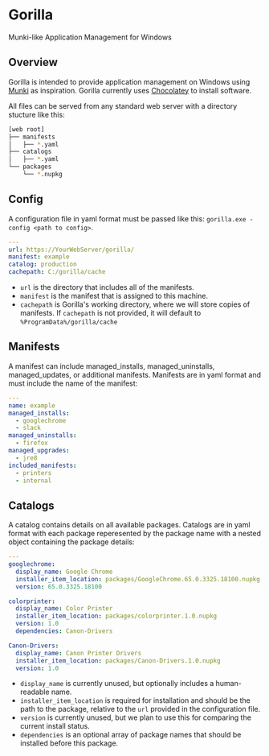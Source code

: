 # Gorilla
Munki-like Application Management for Windows

## Overview
Gorilla is intended to provide application management on Windows using [Munki](https://github.com/munki/munki) as inspiration.
Gorilla currently uses [Chocolatey](https://github.com/chocolatey/choco) to install software.

All files can be served from any standard web server with a directory stucture like this:

```bash
[web root]
├── manifests
│   ├── *.yaml
├── catalogs
│   ├── *.yaml
└── packages
    └── *.nupkg
```

## Config
A configuration file in yaml format must be passed like this: `gorilla.exe -config <path to config>`.

```yaml
---
url: https://YourWebServer/gorilla/
manifest: example
catalog: production
cachepath: C:/gorilla/cache
```

* `url` is the directory that includes all of the manifests.
* `manifest` is the manifest that is assigned to this machine.
* `cachepath` is Gorilla's working directory, where we will store copies of manifests. If `cachepath` is not provided, it will default to `%ProgramData%/gorilla/cache`

## Manifests
A manifest can include managed_installs, managed_uninstalls, managed_updates, or additional manifests. Manifests are in yaml format and must include the name of the manifest:

```yaml
---
name: example
managed_installs:
  - googlechrome
  - slack
managed_uninstalls:
  - firefox
managed_upgrades:
  - jre8
included_manifests:
  - printers
  - internal
```
## Catalogs
A catalog contains details on all available packages. Catalogs are in yaml format with each package reperesented by the package name with a nested object containing the package details:

```yaml
---
googlechrome:
  display_name: Google Chrome
  installer_item_location: packages/GoogleChrome.65.0.3325.18100.nupkg
  version: 65.0.3325.18100

colorprinter:
  display_name: Color Printer
  installer_item_location: packages/colorprinter.1.0.nupkg
  version: 1.0
  dependencies: Canon-Drivers

Canon-Drivers:
  display_name: Canon Printer Drivers
  installer_item_location: packages/Canon-Drivers.1.0.nupkg
  version: 1.0
```

* `display_name` is currently unused, but optionally includes a human-readable name.
* `installer_item_location` is required for installation and should be the path to the package, relative to the `url` provided in the configuration file.
* `version` is currently unused, but we plan to use this for comparing the current install status.
* `dependencies` is an optional array of package names that should be installed before this package.
